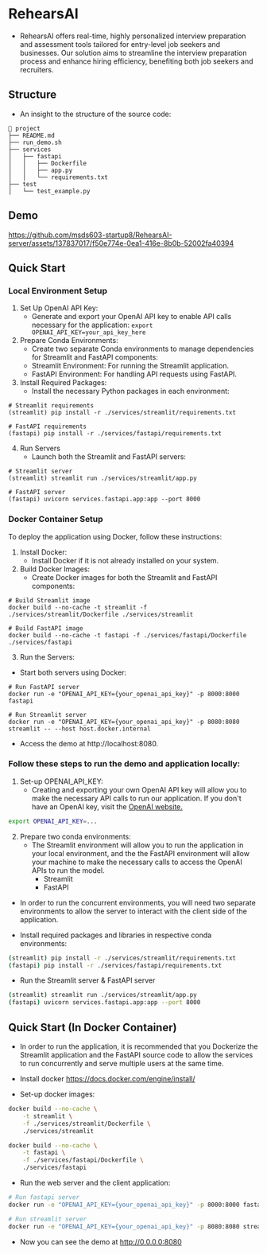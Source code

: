 # RehearsAI

- RehearsAI offers real-time, highly personalized interview preparation and assessment tools tailored for entry-level job seekers and businesses. Our solution aims to streamline the interview preparation process and enhance hiring efficiency, benefiting both job seekers and recruiters.

## Structure
- An insight to the structure of the source code:
```
🌳 project
├── README.md
├── run_demo.sh
├── services
│   ├── fastapi
│   │   ├── Dockerfile
│   │   ├── app.py
│   │   └── requirements.txt
├── test
│   └── test_example.py
```

## Demo
https://github.com/msds603-startup8/RehearsAI-server/assets/137837017/f50e774e-0ea1-416e-8b0b-52002fa40394


## Quick Start
### Local Environment Setup
1) Set Up OpenAI API Key:
   - Generate and export your OpenAI API key to enable API calls necessary for the application: ```export OPENAI_API_KEY=your_api_key_here```
2) Prepare Conda Environments:
   - Create two separate Conda environments to manage dependencies for Streamlit and FastAPI components:
   - Streamlit Environment: For running the Streamlit application.
   - FastAPI Environment: For handling API requests using FastAPI.
3) Install Required Packages:
   - Install the necessary Python packages in each environment:
```console
# Streamlit requirements
(streamlit) pip install -r ./services/streamlit/requirements.txt

# FastAPI requirements
(fastapi) pip install -r ./services/fastapi/requirements.txt
```
4) Run Servers
   - Launch both the Streamlit and FastAPI servers:
```console
# Streamlit server
(streamlit) streamlit run ./services/streamlit/app.py

# FastAPI server
(fastapi) uvicorn services.fastapi.app:app --port 8000
```

### Docker Container Setup
To deploy the application using Docker, follow these instructions:
1) Install Docker:
   - Install Docker if it is not already installed on your system.
2) Build Docker Images:
   - Create Docker images for both the Streamlit and FastAPI components:
```
# Build Streamlit image
docker build --no-cache -t streamlit -f ./services/streamlit/Dockerfile ./services/streamlit

# Build FastAPI image
docker build --no-cache -t fastapi -f ./services/fastapi/Dockerfile ./services/fastapi
```
3) Run the Servers:
- Start both servers using Docker:
```
# Run FastAPI server
docker run -e "OPENAI_API_KEY={your_openai_api_key}" -p 8000:8000 fastapi

# Run Streamlit server
docker run -e "OPENAI_API_KEY={your_openai_api_key}" -p 8080:8080 streamlit -- --host host.docker.internal
```
- Access the demo at http://localhost:8080.

### Follow these steps to run the demo and application locally:
1) Set-up OPENAI_API_KEY:
    - Creating and exporting your own OpenAI API key will allow you to make the necessary API calls to run our application. If you don't have an OpenAI key, visit the [OpenAI website.](https://platform.openai.com/signup)
```bash
export OPENAI_API_KEY=...
```

2) Prepare two conda environments:
   - The Streamlit environment will allow you to run the application in your local environment, and the the FastAPI environment will allow your machine to make the necessary calls to access the OpenAI APIs to run the model.
     - Streamlit
     - FastAPI
  - In order to run the concurrent environments, you will need two separate environments to allow the server to interact with the client side of the application.

  - Install required packages and libraries in respective conda environments:
```bash
(streamlit) pip install -r ./services/streamlit/requirements.txt
(fastapi) pip install -r ./services/fastapi/requirements.txt
```

  - Run the Streamlit server & FastAPI server
```bash
(streamlit) streamlit run ./services/streamlit/app.py
(fastapi) uvicorn services.fastapi.app:app --port 8000
```

## Quick Start (In Docker Container)
- In order to run the application, it is recommended that you Dockerize the Streamlit application and the FastAPI source code to allow the services to run concurrently and serve multiple users at the same time. 

- Install docker
https://docs.docker.com/engine/install/

- Set-up docker images:
```bash
docker build --no-cache \
    -t streamlit \
    -f ./services/streamlit/Dockerfile \
    ./services/streamlit

docker build --no-cache \
    -t fastapi \
    -f ./services/fastapi/Dockerfile \
    ./services/fastapi
```

- Run the web server and the client application:
```bash
# Run fastapi server
docker run -e "OPENAI_API_KEY={your_openai_api_key}" -p 8000:8000 fastapi

# Run streamlit server
docker run -e "OPENAI_API_KEY={your_openai_api_key}" -p 8080:8080 streamlit -- --host host.docker.internal
```

- Now you can see the demo at http://0.0.0.0:8080
